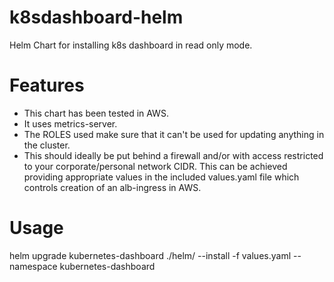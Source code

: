 # k8sdashboard-helm
Helm Chart for installing k8s dashboard in read only mode. 

# Features
* This chart has been tested in AWS.
* It uses metrics-server.
* The ROLES used make sure that it can't be used for updating anything in the cluster.
* This should ideally be put behind a firewall and/or with access restricted to your corporate/personal network CIDR. This can be achieved providing appropriate values in the included values.yaml file which controls creation of an alb-ingress in AWS.

# Usage
helm upgrade kubernetes-dashboard ./helm/ --install -f values.yaml --namespace kubernetes-dashboard
